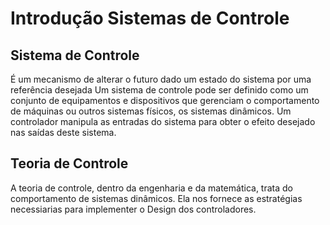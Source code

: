 # Introdução Sistemas de Controle

## Sistema de Controle

É um mecanismo de alterar o futuro dado um estado do sistema por uma referência desejada
Um sistema de controle pode ser definido como um conjunto de equipamentos e dispositivos que gerenciam o comportamento de máquinas ou outros sistemas físicos, os sistemas dinâmicos. Um controlador manipula as entradas do sistema para obter o efeito desejado nas saídas deste sistema.

## Teoria de Controle
A teoria de controle, dentro da engenharia e da matemática, trata do comportamento de sistemas dinâmicos. Ela nos fornece as estratégias necessiarias para implementer o Design dos controladores.